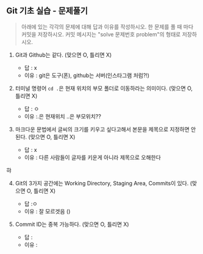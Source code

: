 ## Git 기초 실습 - 문제풀기

> 아래에 있는 각각의 문제에 대해 답과 이유를 작성하시오.
> 한 문제를 풀 때 마다 커밋을 저장하시오. 커밋 메시지는 "solve 문제번호 problem"의 형태로 저장하시오.



1. Git과 Github는 같다. (맞으면 O, 틀리면 X)

   - 답 : x
   - 이유 : git은 도구(폰), github는 서버(인스타그램 처럼?!)

   

2. 터미널 명령어 `cd .`은 현재 위치의 부모 폴더로 이동하라는 의미이다. (맞으면 O, 틀리면 X)

   - 답 : ㅇ
   - 이유 :.은 현재위치 ..은 부모위치??


3. 마크다운 문법에서 글씨의 크기를 키우고 싶다고해서 본문을 제목으로 지정하면 안된다. (맞으면 O, 틀리면 X)
   - 답 : x
   - 이유 : 다른 사람들이 글자를 키운게 아니라 제목으로 오해한다

햐

4. Git의 3가지 공간에는 Working Directory, Staging Area, Commits이 있다. (맞으면 O, 틀리면 X)
   - 답 :ㅇ
   - 이유 : 잘 모르겟음 ()


5. Commit ID는 중복 가능하다. (맞으면 O, 틀리면 X)
   - 답 :
   - 이유 :